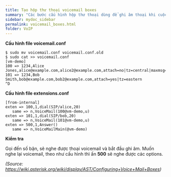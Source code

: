 ```yaml
---
title: Tạo hộp thư thoại voicemail boxes
summary: "Các bước cấu hình hộp thư thoại dùng để ghi âm thoại khi cuộc gọi bận"
sidebar: mydoc_sidebar
permalink: voicemail_boxes.html
folder: VoIP
---
```


**Cấu hình file voicemail.conf**

```
$ sudo mv voicemail.conf voicemail.conf.old
$ sudo cat >> voicemail.conf
[vm-demo]
100 => 1234,Alice Jones,alice@example.com,alice2@example.com,attach=no|tz=central|maxmsg=10
101 => 1234,Bob Smith,bob@example.com,bob2@example.com,attach=yes|tz=eastern
^D
```

**Cấu hình file extensions.conf**

```
[from-internal]
exten => 100,1,dial(SIP/alice,20)
   same => n,VoiceMail(100@vm-demo,u)
exten => 101,1,dial(SIP/bob,20)
   same => n,VoiceMail(101@vm-demo,u)
exten => 500,1,Answer()
   same => n,VoiceMailMain(@vm-demo)
```

**Kiểm tra**

Gọi đến số bận, sẽ nghe được thoại voicemail và bắt đầu ghi âm. Muốn nghe lại voicemail, theo như cấu hình thì ấn **500** sẽ nghe được các options.

*(Source: https://wiki.asterisk.org/wiki/display/AST/Configuring+Voice+Mail+Boxes)*

